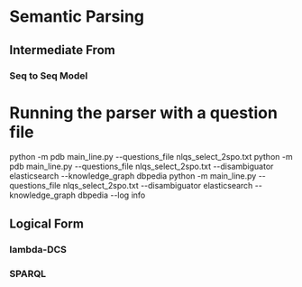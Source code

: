 # Semantic Parsing
## Intermediate From
### Seq to Seq Model
# Running the parser with a question file
python -m pdb main_line.py --questions_file nlqs_select_2spo.txt
python -m pdb main_line.py --questions_file nlqs_select_2spo.txt --disambiguator elasticsearch --knowledge_graph dbpedia
python -m main_line.py --questions_file nlqs_select_2spo.txt --disambiguator elasticsearch --knowledge_graph dbpedia --log info
## Logical Form
### lambda-DCS
### SPARQL
